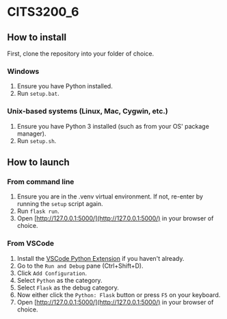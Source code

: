 # CITS3200_6

## How to install
First, clone the repository into your folder of choice.

### Windows
1. Ensure you have Python installed.
2. Run `setup.bat`.

### Unix-based systems (Linux, Mac, Cygwin, etc.)
1. Ensure you have Python 3 installed (such as from your OS' package manager).
2. Run `setup.sh`.

## How to launch

### From command line

1. Ensure you are in the .venv virtual environment. If not, re-enter by running the `setup` script again.
2. Run `flask run`.
3. Open [http://127.0.0.1:5000/](http://127.0.0.1:5000/) in your browser of choice.

### From VSCode

1. Install the [VSCode Python Extension](https://marketplace.visualstudio.com/items?itemName=ms-python.python) if you haven't already.
2. Go to the `Run and Debug` pane (Ctrl+Shift+D).
3. Click `Add Configuration`.
4. Select `Python` as the category.
5. Select `Flask` as the debug category.
6. Now either click the `Python: Flask` button or press `F5` on your keyboard.
7. Open [http://127.0.0.1:5000/](http://127.0.0.1:5000/) in your browser of choice.
